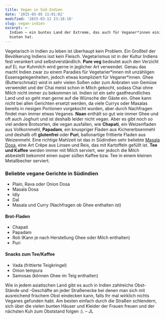 ```yaml
---
title: Vegan in Süd-Indien
date: '2015-03-05 11:01:02'
modified: '2015-03-12 23:18:18'
slug: vegan-indien
excerpt: >-
  Indien – ein buntes Land der Extreme, das auch für Veganer*innen einiges zu
  bieten hat.
---
```


Vegetarisch in Indien zu leben ist überhaupt kein Problem. Ein Großteil der Bevölkerung Indiens isst kein Fleisch. Vegetarismus ist in der Kultur Indiens fest verankert und selbstverständlich. **Pure veg** bedeutet auch den Verzicht auf Ei, nur Kuhmilch wird gerne in jeglicher Art verwendet. Genau das macht Indien zwar zu einem Paradies für Vegetarier\*innen mit unzähligen Essensgelegenheiten, jedoch etwas kompliziert für Veganer\*innen. Ghee (Butterschmalz) wird in sehr vielen Soßen oder zum Anbraten von Gemüse verwendet und der Chai meist schon in Milch gekocht, sodass Chai ohne Milch nicht immer zu bekommen ist. [<!-- Image removed (no copyright): Obst-Indien-640x231.jpg -->](https://www.veganblatt.com/i/Obst-Indien.jpg) Indien ist ein sehr gastfreundliches Land und so geht man gerne auf die Wünsche der Gäste ein. Ghee kann nicht bei allen Gerichten ersetzt werden, da viele Currys oder Masalas bereits in riesigen Portionen vorgekocht wurden, aber durch Nachfragen findet man immer etwas Veganes. **Naan** enthält so gut wie immer Ghee und oft auch Joghurt und ist deshalb leider nicht vegan. Aber es gibt noch so viel andere Brotsorten, die vegan ausfallen, wie **Chapati**, ein Weizenfladen aus Vollkornmehl, **Papadam**, ein knuspriger Fladen aus Kichererbsenmehl und deshalb oft **glutenfrei** oder **Puri**, ballonartige frittierte Fladen aus Weizenmehl. Eine richtige Mahlzeit ist das in Südindien sehr beliebte [Masala Dosa](http://www.vegrecipesofindia.com/masala-dosa-recipe-how-to-make-masala-dosa-recipe/), eine Art Crêpe aus Linsen und Reis, das mit Kartoffeln gefüllt ist. **Tee und Kaffee** werden immer mit Milch serviert, wer jedoch die Milch abbestellt bekommt einen super süßen Kaffee bzw. Tee in einem kleinen Metallbecher serviert. [<!-- Image removed (no copyright): Essen-Indien1-640x231.jpg -->](https://www.veganblatt.com/i/Essen-Indien1.jpg)

### Beliebte vegane Gerichte in Südindien

*   Plain, Rava oder Onion Dosa
*   Masala Dosa
*   Idly
*   Dal
*   Masala und Curry (Nachfragen ob Ghee enthalten ist)

#### Brot-Fladen

*   Chapati
*   Papadam
*   Roti (Kann je nach Herstellung Ghee oder Milch enthalten)
*   Puri

#### Snacks zum Tee/Kaffee

*   Vada (frittierte Teigkringel)
*   Onion tempura
*   Samosas (können Ghee im Teig enthalten)

Wie in jedem asiatischen Land gibt es auch in Indien zahlreiche Obst-Stände und -Geschäfte an jeder Straßenecke bei denen man sich mit ausreichend frischem Obst eindecken kann, falls Ihr mal wirklich nichts Veganes gefunden habt. Am besten einfach durch die Straßen schlendern, sich über die vielen bunten Häuser und Kleider der Frauen freuen und der nächsten Kuh zum Obststand folgen :). – JL [<!-- Image removed (no copyright): kuh-indien-640x371.jpg -->](https://www.veganblatt.com/i/kuh-indien.jpg)
